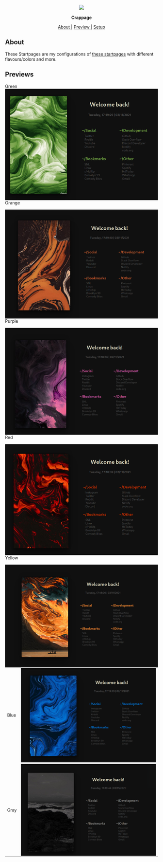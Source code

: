 <p align="center">
  <img width="25%" src="https://cdn.discordapp.com/avatars/696245520129196063/86c414c669e503c8843fcbe02c95cd8d.png" />
</p>

<p align="center">
  <b>Crappage</b>
</p>

<p align="center">
<a href="#about">About  |</a>
<a href="#previews">Preview  |</a>
<a href="#setup">Setup  </a>
</p>

## About

These Startpages are my configurations of [these startpages](https://github.com/HeavyRain266/Startpage) with different flavours/colors and more.

## Previews

<table>
  
  <tr>
  
  <td>Blue</td>

  <td><img src="previews/blue.png" alt="img" align="right"></td>

  </tr> 
  <tr>
    <td>Gray</td>
    <td><img src="previews/gray.png" alt="img" align="right"></td>
  </tr>  

<tr>
Green

<img src="previews/green.png" alt="img" align="right">

Orange

<img src="previews/orange.png" alt="img" align="right">

Purple

<img src="previews/purple.png" alt="img" align="right">

Red

<img src="previews/red.png" alt="img" align="right">

Yellow

<img src="previews/yellow.png" alt="img" align="right">
</table>
